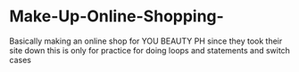 # Make-Up-Online-Shopping-
Basically making an online shop for YOU BEAUTY PH since they took their site down this is only for practice for doing loops and statements and switch cases
